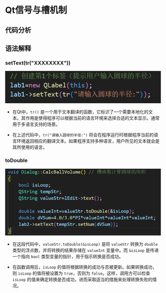 # Qt信号与槽机制

## 代码分析

## 语法解释

### setText(tr("XXXXXXXX"))

![code exampel 1](material_lib/1.png)

- 在Qt中，`tr()` 是一个用于文本翻译的函数，它标识了一个需要本地化的文本。其作用是使得程序可以根据当前的语言环境来选择合适的文本显示。通常用于多语言支持的场景。

- 在上述代码中，`tr("请输入圆球的半径:")` 将会在程序运行时根据程序当前的语言环境返回相应的翻译文本。如果程序支持多种语言，用户所见的文本就会是其所使用的语言。

### toDouble

![code exampel 2](material_lib/2.PNG)

- 在这段代码中，`valueStr.toDouble(&isLoop)` 是将 `valueStr` 转换为 `double` 类型的浮点数，并将转换的结果存储在 `valueInt` 变量中。而 `&isLoop` 是传递一个指向 `bool` 类型变量的指针，用于指示转换是否成功。

- 在函数调用后，`isLoop` 的值将根据转换的成功与否被更新。如果转换成功，则 `isLoop` 的值将被设置为 `true`，否则为 `false`。这样，调用方可以检查 `isLoop` 的值来确定转换是否成功，进而采取适当的措施来处理转换失败的情况。
